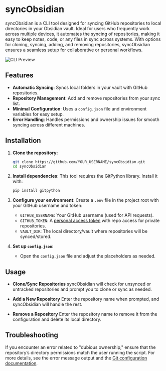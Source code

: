 # syncObsidian

syncObsidian is a CLI tool designed for syncing GitHub repositories to local directories in your Obsidian vault. Ideal for users who frequently work across multiple devices, it automates the syncing of repositories, making it easy to keep notes, code, or any files in sync across systems. With options for cloning, syncing, adding, and removing repositories, syncObsidian ensures a seamless setup for collaborative or personal workflows.

![CLI Preview](https://i.imgur.com/NKZ3NaO.png)

## Features
- **Automatic Syncing**: Syncs local folders in your vault with GitHub repositories.
- **Repository Management**: Add and remove repositories from your sync list.
- **Minimal Configuration**: Uses a `config.json` file and environment variables for easy setup.
- **Error Handling**: Handles permissions and ownership issues for smooth syncing across different machines.

## Installation

1. **Clone the repository:**
   ```bash
   git clone https://github.com/YOUR_USERNAME/syncObsidian.git
   cd syncObsidian
   ```

2. **Install dependencies**:
   This tool requires the GitPython library. Install it with:
   ```bash
   pip install gitpython
   ```

3. **Configure your environment**:
   Create a `.env` file in the project root with your GitHub username and token:
   - `GITHUB_USERNAME`: Your GitHub username (used for API requests).
   - `GITHUB_TOKEN`: A [personal access token](https://docs.github.com/en/authentication/keeping-your-account-and-data-secure/managing-your-personal-access-tokens) with repo access for private repositories.
   - `VAULT_DIR`: The local directory/vault where repositories will be synced/stored.

4. **Set up `config.json`:**
   - Open the `config.json` file and adjust the placeholders as needed.

## Usage

- **Clone/Sync Repositories**
   syncObsidian will check for unsynced or untracked repositories and prompt you to clone or sync as needed.

- **Add a New Repository**
   Enter the repository name when prompted, and syncObsidian will handle the rest.

- **Remove a Repository**
   Enter the repository name to remove it from the configuration and delete its local directory.

## Troubleshooting

If you encounter an error related to "dubious ownership," ensure that the repository’s directory permissions match the user running the script. For more details, see the error message output and the [Git configuration documentation](https://git-scm.com/docs/git-config).
